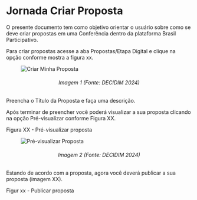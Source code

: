 # Jornada Criar Proposta

O presente documento tem como objetivo orientar o usuário sobre como se deve criar propostas em uma Conferência dentro da plataforma Brasil Participativo.

Para criar propostas acesse a aba Propostas/Etapa Digital e clique na opção conforme mostra a figura xx.

<figure markdown>
<img src= "https://gitlab.com/lappis-unb/decidimbr/documentacao/-/raw/main/docs/assetsTutoriais/conferencias/CriarProposta.png?ref_type=heads" alt="Criar Minha Proposta" style="float: none; margin: auto"> 
</figure> 
<p align="justify">
<h6 align = "center"> Imagem 1 (Fonte: DECIDIM 2024)</h6>
</p> 

Preencha o Título da Proposta e faça uma descrição.

Após terminar de preencher você poderá visualizar a sua proposta clicando na opção Pré-visualizar conforme Figura XX.

Figura XX - Pré-visualizar proposta

<figure markdown>
<img src= "https://gitlab.com/lappis-unb/decidimbr/documentacao/-/blob/main/docs/assetsTutoriais/conferencias/Previsualizar.png?ref_type=heads" alt=" Pré-visualizar Proposta" style="float: none; margin: auto"> 
</figure> 
<p align="justify">
<h6 align = "center"> Imagem 2 (Fonte: DECIDIM 2024)</h6>
</p> 

Estando de acordo com a proposta, agora você deverá publicar a sua proposta (imagem XX).

Figur xx - Publicar proposta 